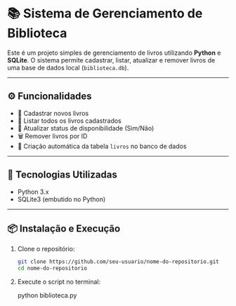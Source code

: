 # 📚 Sistema de Gerenciamento de Biblioteca

Este é um projeto simples de gerenciamento de livros utilizando **Python** e **SQLite**. O sistema permite cadastrar, listar, atualizar e remover livros de uma base de dados local (`biblioteca.db`).

---

## ⚙️ Funcionalidades

- 📘 Cadastrar novos livros
- 📄 Listar todos os livros cadastrados
- 🔁 Atualizar status de disponibilidade (Sim/Não)
- 🗑️ Remover livros por ID
- 🧱 Criação automática da tabela `livros` no banco de dados

---

## 🧰 Tecnologias Utilizadas

- Python 3.x
- SQLite3 (embutido no Python)

---

## 📦 Instalação e Execução

1. Clone o repositório:
   ```bash
   git clone https://github.com/seu-usuario/nome-do-repositorio.git
   cd nome-do-repositorio
2. Execute o script no terminal:

   python biblioteca.py
